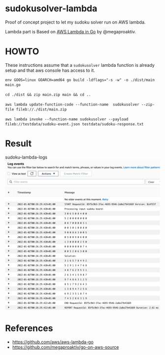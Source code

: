 # sudokusolver-lambda

Proof of concept project to let my sudoku solver run on AWS lambda.

Lambda part is Based on [AWS Lambda in Go](https://www.go-on-aws.com/lambda-go/) by @megaproaktiv.

# HOWTO

These instructions assume that a `sudokusolver` lambda function is already setup and that aws console has access to it.

```
env GOOS=linux GOARCH=amd64 go build -ldflags="-s -w" -o ./dist/main main.go

cd ./dist && zip main.zip main && cd ..

aws lambda update-function-code --function-name  sudokusolver --zip-file fileb://./dist/main.zip

aws lambda invoke --function-name sudokusolver --payload fileb://testdata/sudoku-event.json testdata/sudoku-response.txt
```

# Result

sudoku-lambda-logs![screenshot from result logs](./sudoku-lambda-logs.png)

# References

- https://github.com/aws/aws-lambda-go
- https://github.com/megaproaktiv/go-on-aws-source
